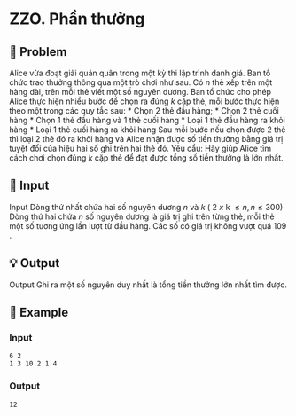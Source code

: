 # ZZO. Phần thưởng

## 📖 Problem

Alice vừa đoạt giải quán quân trong một kỳ thi lập trình danh giá. Ban tổ chức trao thưởng thông qua một trò chơi như sau. Có
$n$
thẻ xếp trên một hàng dài, trên mỗi thẻ viết một số nguyên dương. Ban tổ chức cho phép Alice thực hiện nhiều bước để chọn ra đúng
$k$
cặp thẻ, mỗi bước thực hiện theo một trong các quy tắc sau:
*
Chọn
$2$
thẻ đầu hàng;
*
Chọn
$2$
thẻ cuối hàng
*
Chọn
$1$
thẻ đầu hàng và
$1$
thẻ cuối hàng
*
Loại
$1$
thẻ đầu hàng ra khỏi hàng
*
Loại
$1$
thẻ cuối hàng ra khỏi hàng
Sau mỗi bước nếu chọn được
$2$
thẻ thì loại
$2$
thẻ đó ra khỏi hàng và Alice nhận được số tiền thưởng bằng giá trị tuyệt đối của hiệu hai số ghi trên hai thẻ đó.
Yêu cầu: Hãy giúp Alice tìm cách chơi chọn đúng
$k$
cặp thẻ để đạt được tổng số tiền thưởng là lớn nhất.


## 🧩 Input

Input
Dòng thứ nhất chứa hai số nguyên dương
$n$
và
$k$
$($
2
$x$
k
$≤n,n≤ 300)$
Dòng thứ hai chứa
$n$
số nguyên dương là giá trị ghi trên từng thẻ, mỗi thẻ một số tương ứng lần lượt từ đầu hàng. Các số có giá trị không vượt quá
$109$
.


## 💡 Output

Output
Ghi ra một số nguyên duy nhất là tổng tiền thưởng lớn nhất tìm được.


## 🧠 Example

### Input

```text
6 2
1 3 10 2 1 4
```

### Output

```text
12
```


